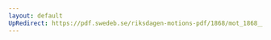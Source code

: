 ```yaml
---
layout: default
UpRedirect: https://pdf.swedeb.se/riksdagen-motions-pdf/1868/mot_1868__ak__00025.pdf
---
```

